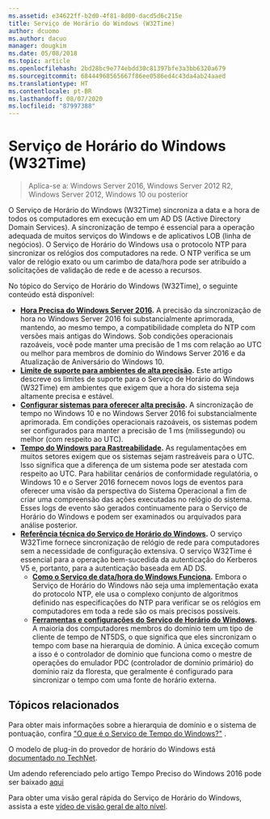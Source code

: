 ```yaml
---
ms.assetid: e34622ff-b2d0-4f81-8d00-dacd5d6c215e
title: Serviço de Horário do Windows (W32Time)
author: dcuomo
ms.author: dacuo
manager: dougkim
ms.date: 05/08/2018
ms.topic: article
ms.openlocfilehash: 2bd28bc9e774ebdd30c81397bfe3a3bb6320a679
ms.sourcegitcommit: 68444968565667f86ee0586ed4c43da4ab24aaed
ms.translationtype: HT
ms.contentlocale: pt-BR
ms.lasthandoff: 08/07/2020
ms.locfileid: "87997388"
---
```

# <a name="windows-time-service-w32time"></a>Serviço de Horário do Windows (W32Time)

>Aplica-se a: Windows Server 2016, Windows Server 2012 R2, Windows Server 2012, Windows 10 ou posterior

O Serviço de Horário do Windows (W32Time) sincroniza a data e a hora de todos os computadores em execução em um AD DS (Active Directory Domain Services). A sincronização de tempo é essencial para a operação adequada de muitos serviços do Windows e de aplicativos LOB (linha de negócios). O Serviço de Horário do Windows usa o protocolo NTP para sincronizar os relógios dos computadores na rede. O NTP verifica se um valor de relógio exato ou um carimbo de data/hora pode ser atribuído a solicitações de validação de rede e de acesso a recursos.

No tópico do Serviço de Horário do Windows (W32Time), o seguinte conteúdo está disponível:
- **[Hora Precisa do Windows Server 2016](accurate-time.md).** A precisão da sincronização de hora no Windows Server 2016 foi substancialmente aprimorada, mantendo, ao mesmo tempo, a compatibilidade completa do NTP com versões mais antigas do Windows. Sob condições operacionais razoáveis, você pode manter uma precisão de 1 ms com relação ao UTC ou melhor para membros de domínio do Windows Server 2016 e da Atualização de Aniversário do Windows 10.
- **[Limite de suporte para ambientes de alta precisão](support-boundary.md).** Este artigo descreve os limites de suporte para o Serviço de Horário do Windows (W32Time) em ambientes que exigem que a hora do sistema seja altamente precisa e estável.
- **[Configurar sistemas para oferecer alta precisão](configuring-systems-for-high-accuracy.md).** A sincronização de tempo no Windows 10 e no Windows Server 2016 foi substancialmente aprimorada.  Em condições operacionais razoáveis, os sistemas podem ser configurados para manter a precisão de 1 ms (milissegundo) ou melhor (com respeito ao UTC).
- **[Tempo do Windows para Rastreabilidade](windows-time-for-traceability.md).** As regulamentações em muitos setores exigem que os sistemas sejam rastreáveis para o UTC.  Isso significa que a diferença de um sistema pode ser atestada com respeito ao UTC.  Para habilitar cenários de conformidade regulatória, o Windows 10 e o Server 2016 fornecem novos logs de eventos para oferecer uma visão da perspectiva do Sistema Operacional a fim de criar uma compreensão das ações executadas no relógio do sistema.  Esses logs de evento são gerados continuamente para o Serviço de Horário do Windows e podem ser examinados ou arquivados para análise posterior.
- **[Referência técnica do Serviço de Horário do Windows](windows-time-service-tech-ref.md).** O serviço W32Time fornece sincronização de relógio de rede para computadores sem a necessidade de configuração extensiva. O serviço W32Time é essencial para a operação bem-sucedida da autenticação do Kerberos V5 e, portanto, para a autenticação baseada em AD DS.
    - **[Como o Serviço de data/hora do Windows Funciona](How-the-Windows-Time-Service-Works.md).** Embora o Serviço de Horário do Windows não seja uma implementação exata do protocolo NTP, ele usa o complexo conjunto de algoritmos definido nas especificações do NTP para verificar se os relógios em computadores em toda a rede são os mais precisos possíveis.
    - **[Ferramentas e configurações do Serviço de Horário do Windows](Windows-Time-Service-Tools-and-Settings.md).** A maioria dos computadores membros do domínio tem um tipo de cliente de tempo de NT5DS, o que significa que eles sincronizam o tempo com base na hierarquia de domínio. A única exceção comum a isso é o controlador de domínio que funciona como o mestre de operações do emulador PDC (controlador de domínio primário) do domínio raiz da floresta, que geralmente é configurado para sincronizar o tempo com uma fonte de horário externa.


## <a name="related-topics"></a>Tópicos relacionados
Para obter mais informações sobre a hierarquia de domínio e o sistema de pontuação, confira ["O que é o Serviço de Tempo do Windows?"](/archive/blogs/w32time/what-is-windows-time-service) .

O modelo de plug-in do provedor de horário do Windows está [documentado no TechNet](/windows/win32/sysinfo/time-provider).

Um adendo referenciado pelo artigo Tempo Preciso do Windows 2016 pode ser baixado [aqui](https://windocs.blob.core.windows.net/windocs/WindowsTimeSyncAccuracy_Addendum.pdf)

Para obter uma visão geral rápida do Serviço de Horário do Windows, assista a este [vídeo de visão geral de alto nível](https://aka.ms/WS2016TimeVideo).